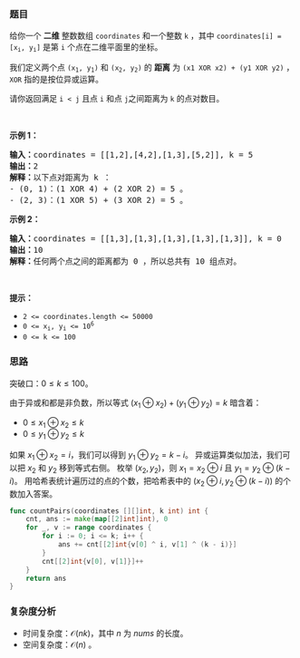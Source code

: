 ### 题目  

<p>给你一个 <strong>二维</strong>&nbsp;整数数组&nbsp;<code>coordinates</code>&nbsp;和一个整数&nbsp;<code>k</code>&nbsp;，其中&nbsp;<code>coordinates[i] = [x<sub>i</sub>, y<sub>i</sub>]</code>&nbsp;是第 <code>i</code>&nbsp;个点在二维平面里的坐标。</p>

<p>我们定义两个点&nbsp;<code>(x<sub>1</sub>, y<sub>1</sub>)</code>&nbsp;和&nbsp;<code>(x<sub>2</sub>, y<sub>2</sub>)</code>&nbsp;的 <strong>距离</strong>&nbsp;为&nbsp;<code>(x1 XOR x2) + (y1 XOR y2)</code> ，<code>XOR</code>&nbsp;指的是按位异或运算。</p>

<p>请你返回满足<em>&nbsp;</em><code>i &lt; j</code><em>&nbsp;</em>且点<em>&nbsp;</em><code>i</code><em> </em>和点<em>&nbsp;</em><code>j</code>之间距离为<em>&nbsp;</em><code>k</code>&nbsp;的点对数目。</p>

<p>&nbsp;</p>

<p><strong class="example">示例 1：</strong></p>

<pre>
<b>输入：</b>coordinates = [[1,2],[4,2],[1,3],[5,2]], k = 5
<b>输出：</b>2
<b>解释：</b>以下点对距离为 k ：
- (0, 1)：(1 XOR 4) + (2 XOR 2) = 5 。
- (2, 3)：(1 XOR 5) + (3 XOR 2) = 5 。
</pre>

<p><strong class="example">示例 2：</strong></p>

<pre>
<b>输入：</b>coordinates = [[1,3],[1,3],[1,3],[1,3],[1,3]], k = 0
<b>输出：</b>10
<b>解释：</b>任何两个点之间的距离都为 0 ，所以总共有 10 组点对。
</pre>

<p>&nbsp;</p>

<p><strong>提示：</strong></p>

<ul>
	<li><code>2 &lt;= coordinates.length &lt;= 50000</code></li>
	<li><code>0 &lt;= x<sub>i</sub>, y<sub>i</sub> &lt;= 10<sup>6</sup></code></li>
	<li><code>0 &lt;= k &lt;= 100</code></li>
</ul>


### 思路

突破口：$0\le k\le 100$。

由于异或和都是非负数，所以等式 $(x_1\oplus x_2) + (y_1\oplus y_2) = k$ 暗含着：
- $0\le x_1\oplus x_2 \le k$
- $0\le y_1\oplus y_2 \le k$
  
如果 $x_1\oplus x_2 = i$，我们可以得到 $y_1\oplus y_2 = k-i$。
异或运算类似加法，我们可以把 $x_2$ 和 $y_2$ 移到等式右侧。 
枚举 $(x_2,y_2)$，则 $x_1 = x_2\oplus i$ 且 $y_1 =y_2\oplus (k-i)$。 
用哈希表统计遍历过的点的个数，把哈希表中的 $(x_2\oplus i, y_2\oplus (k-i))$ 的个数加入答案。

```go  
func countPairs(coordinates [][]int, k int) int {
	cnt, ans := make(map[[2]int]int), 0
	for _, v := range coordinates {
		for i := 0; i <= k; i++ {
			ans += cnt[[2]int{v[0] ^ i, v[1] ^ (k - i)}]
		}
		cnt[[2]int{v[0], v[1]}]++
	}
	return ans
}
```

### 复杂度分析  

- 时间复杂度：$\mathcal{O}(nk)$，其中 $n$ 为 $\textit{nums}$ 的长度。
- 空间复杂度：$\mathcal{O}(n)$ 。